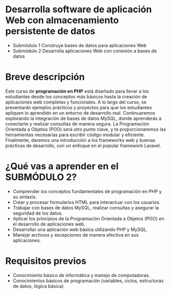# Desarrolla software de aplicación Web con almacenamiento persistente de datos

* Submódulo 1 Construye bases de datos para aplicaciones Web
* Submódulo 2 Desarrolla aplicaciones Web con conexión a bases de datos

# Breve descripción
Este curso de **programación en PHP** está diseñado para llevar a los estudiantes desde los conceptos más básicos hasta la creación de aplicaciones web completas y funcionales. A lo largo del curso, se presentarán ejemplos prácticos y proyectos para que los estudiantes apliquen lo aprendido en un entorno de desarrollo real.
Continuaremos explorando la integración de bases de datos MySQL, donde aprenderás a conectarte y realizar consultas de manera segura. La Programación Orientada a Objetos (POO) será otro punto clave, y te proporcionaremos las herramientas necesarias para escribir código modular y eficiente.
Finalmente, daremos una introducción a los frameworks web y buenas prácticas de desarrollo, con un enfoque en el popular framework Laravel.

# ¿Qué vas a aprender en el SUBMÓDULO 2?

- Comprender los conceptos fundamentales de programación en PHP y su sintaxis.
- Crear y procesar formularios HTML para interactuar con los usuarios.
- Trabajar con bases de datos MySQL, realizar consultas y asegurar la seguridad de los datos.
- Aplicar los principios de la Programación Orientada a Objetos (POO) en el desarrollo de aplicaciones web.
- Desarrollar una aplicación web básica utilizando PHP y MySQL.
- Manejar archivos y excepciones de manera efectiva en sus aplicaciones.

# Requisitos previos

+ Conocimiento básico de informática y manejo de computadoras.
+ Conocimientos básicos de programación (variables, ciclos, estructuras de datos, lógica básica)

